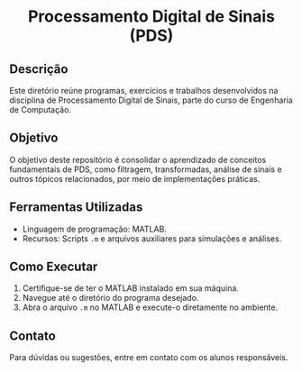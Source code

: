 <h1 align="center">Processamento Digital de Sinais (PDS)</h1>

## Descrição
Este diretório reúne programas, exercícios e trabalhos desenvolvidos na disciplina de Processamento Digital de Sinais, parte do curso de Engenharia de Computação.

## Objetivo
O objetivo deste repositório é consolidar o aprendizado de conceitos fundamentais de PDS, como filtragem, transformadas, análise de sinais e outros tópicos relacionados, por meio de implementações práticas.

## Ferramentas Utilizadas
- Linguagem de programação: MATLAB.
- Recursos: Scripts `.m` e arquivos auxiliares para simulações e análises.

## Como Executar
1. Certifique-se de ter o MATLAB instalado em sua máquina.
2. Navegue até o diretório do programa desejado.
3. Abra o arquivo `.m` no MATLAB e execute-o diretamente no ambiente.

## Contato
Para dúvidas ou sugestões, entre em contato com os alunos responsáveis.